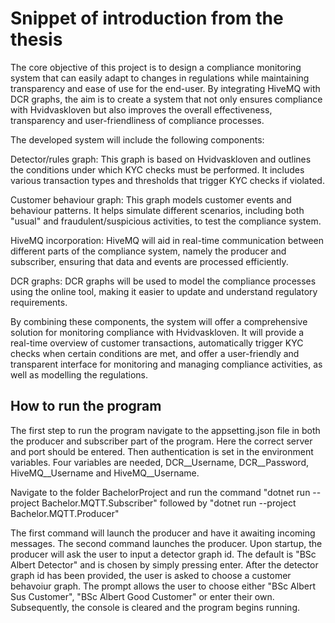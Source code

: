 # Snippet of introduction from the thesis
The core objective of this project is to design a compliance monitoring system that can easily adapt to changes in regulations while maintaining transparency and ease of use for the end-user. By integrating HiveMQ with DCR graphs, the aim is to create a system that not only ensures compliance with Hvidvaskloven but also improves the overall effectiveness, transparency and user-friendliness of compliance processes.

The developed system will include the following components:

Detector/rules graph: This graph is based on Hvidvaskloven and outlines the conditions under which KYC checks must be performed. It includes various transaction types and thresholds that trigger KYC checks if violated.

Customer behaviour graph: This graph models customer events and behaviour patterns. It helps simulate different scenarios, including both "usual" and fraudulent/suspicious activities, to test the compliance system.

HiveMQ incorporation: HiveMQ will aid in real-time communication between different parts of the compliance system, namely the producer and subscriber, ensuring that data and events are processed efficiently.

DCR graphs: DCR graphs will be used to model the compliance processes using the online tool, making it easier to update and understand regulatory requirements.

By combining these components, the system will offer a comprehensive solution for monitoring compliance with Hvidvaskloven. It will provide a real-time overview of customer transactions, automatically trigger KYC checks when certain conditions are met, and offer a user-friendly and transparent interface for monitoring and managing compliance activities, as well as modelling the regulations.

## How to run the program
The first step to run the program navigate to the appsetting.json file in both the producer and subscriber part of the program. Here the correct server and port should be entered. Then authentication is set in the environment variables. Four variables are needed, DCR\_\_Username, DCR\_\_Password, HiveMQ\_\_Username and HiveMQ\_\_Username.

Navigate to the folder BachelorProject and run the command "dotnet run --project Bachelor.MQTT.Subscriber" followed by "dotnet run --project Bachelor.MQTT.Producer"

The first command will launch the producer and have it awaiting incoming messages. The second command launches the producer. Upon startup, the producer will ask the user to input a detector graph id. The default is "BSc Albert Detector" and is chosen by simply pressing enter. After the detector graph id has been provided, the user is asked to choose a customer behavoiur graph. The prompt allows the user to choose either "BSc Albert Sus Customer", "BSc Albert Good Customer" or enter their own. Subsequently, the console is cleared and the program begins running.  